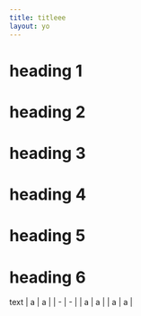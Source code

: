 ```yaml
---
title: titleee
layout: yo
---
```


# heading 1
# heading 2
# heading 3
# heading 4
# heading 5
# heading 6

text 
| a | a |
| - | - |
| a | a |
| a | a |